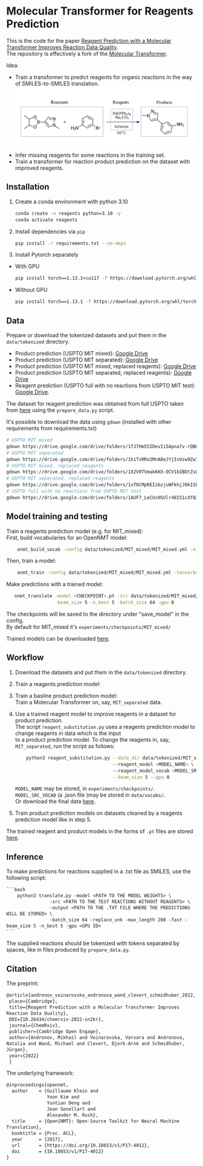 # Molecular Transformer for Reagents Prediction

This is the code for the
paper [Reagent Prediction with a Molecular Transformer Improves Reaction Data Quality](https://doi.org/10.1039/D2SC06798F).  
The repository is effectively a fork of the [Molecular Transformer](https://github.com/pschwllr/MolecularTransformer).

Idea:

* Train a transformer to predict reagents for organic reactions in the way of SMILES-to-SMILES translation.
  ![](reactants_vs_reagents.png "")
* Infer missing reagents for some reactions in the training set.
* Train a transformer for reaction product prediction on the dataset with improved reagents.


## Installation

1. Create a conda environment with python 3.10
   ```bash
   conda create -n reagents python=3.10 -y
   conda activate reagents
   ```
2. Install dependencies via `pip`
   ```bash
   pip install -r requirements.txt --no-deps
   ```
3. Install Pytorch separately

* With GPU

   ```bash
   pip install torch==1.13.1+cu117 -f https://download.pytorch.org/whl/torch_stable.html
   ```

* Without GPU

   ```bash
   pip install torch==1.13.1 -f https://download.pytorch.org/whl/torch_stable.html
   ```

## Data

Prepare or download the tokenized datasets and put them in the `data/tokenized` directory.
  * Product prediction (USPTO MIT mixed): [Google Drive](https://drive.google.com/drive/folders/1fJ7Hm55IDevIi5Apna7v-rQBQStTH7Yg)
  * Product prediction (USPTO MIT separated): [Google Drive](https://drive.google.com/drive/folders/1kiTsRRo2MnA8eJYjIvUsw9Zw1eMApVwG)
  * Product prediction (USPTO MIT mixed, replaced reagents): [Google Drive](https://drive.google.com/drive/folders/1X2V0TVmakKH3-OCV1bIBDtZsLhMUyRgo)
  * Product prediction (USPTO MIT separated, replaced reagents): [Google Drive](https://drive.google.com/drive/folders/1xT0CMpREIzbzjuWFkhjJ0k1Shs9ssZkH)  
  * Reagent prediction (USPTO full with no reactions from USPTO MIT test): [Google Drive](https://drive.google.com/drive/folders/1AUF7_LeCUcHSUlr48IS1cXfQ14_Y1Gxc).  

The dataset for reagent prediction was obtained from full USPTO taken from [here](https://ibm.ent.box.com/v/ReactionSeq2SeqDataset) using the `prepare_data.py` script.

It's possible to download the data using `gdown` (installed with other requirements from requirements.txt)
   ```bash
   # USPTO MIT mixed
   gdown https://drive.google.com/drive/folders/1fJ7Hm55IDevIi5Apna7v-rQBQStTH7Yg -O data/tokenized/MIT_mixed --folder
   # USPTO MIT separated
   gdown https://drive.google.com/drive/folders/1kiTsRRo2MnA8eJYjIvUsw9Zw1eMApVwG -O data/tokenized/MIT_separated --folder
   # USPTO MIT mixed, replaced reagents
   gdown https://drive.google.com/drive/folders/1X2V0TVmakKH3-OCV1bIBDtZsLhMUyRgo -O data/tokenized/MIT_mixed_new --folder
   # USPTO MIT separated, replaced reagents
   gdown https://drive.google.com/drive/folders/1xT0CMpREIzbzjuWFkhjJ0k1Shs9ssZkH -O data/tokenized/MIT_separated_new --folder
   # USPTO full with no reactions from USPTO MIT test
   gdown https://drive.google.com/drive/folders/1AUF7_LeCUcHSUlr48IS1cXfQ14_Y1Gxc -O data/tokenized/reagents_no_MIT_test --folder
   ```

## Model training and testing

Train a reagents prediction model (e.g. for MIT_mixed):  
   First, build vocabularies for an OpenNMT model:
   ```bash
       onmt_build_vocab -config data/tokenized/MIT_mixed/MIT_mixed.yml -n_sample -1
   ```

   Then, train a model:
   ```bash
       onmt_train -config data/tokenized/MIT_mixed/MIT_mixed.yml -tensorboard -tensorboard_log_dir runs/MIT_mixed -world_size 1 -gpu_ranks 0
   ```

   Make predictions with a trained model:
   ```bash
      onmt_translate -model <CHECKPOINT>.pt -src data/tokenized/MIT_mixed/src-test.txt -output data/tokenized/MIT_mixed/pred-val.txt \
                     -beam_size 5 -n_best 5 -batch_size 64 -gpu 0 
   ```
The checkpoints will be saved to the directory under "save_model" in the config.  
By default for MIT_mixed it's `experiments/checkpoints/MIT_mixed/`

Trained models can be downloaded [here](https://drive.google.com/drive/folders/1weP5wG_wzd9qb3RVnCz0JjyB-TJF-5yQ?usp=sharing).

## Workflow

1. Download the datasets and put them in the `data/tokenized` directory.

2. Train a reagents prediction model:

3. Train a basline product prediction model:  
   Train a Molecular Transformer on, say, `MIT_separated` data.

4. Use a trained reagent model to improve reagents in a dataset for product prediction.   
   The script `reagent_substitution.py` uses a reagents prediction model to change reagents in data which is the input  
   to a product prediction model. To change the reagents in, say, `MIT_separated`, run the script as follows:
   ```bash
       python3 reagent_substitution.py --data_dir data/tokenized/MIT_separated \ 
                                       --reagent_model <MODEL_NAME> \ 
                                       --reagent_model_vocab <MODEL_SRC_VOCAB> \
                                       --beam_size 5 --gpu 0
   ```
   `MODEL_NAME` may be stored, in `experiments/checkpoints/`.
   `MODEL_SRC_VOCAB` (a .json file )may be stored in `data/vocabs/`.  
   Or download the final
   data [here](https://drive.google.com/drive/folders/1Cr8AsAIYSGaXJuBnlVflBax3ZbEbq89s?usp=sharing).

7. Train product prediction models on datasets cleaned by a reagents prediction model like in step 5.

The trained reagent and product models in the forms of `.pt` files are
stored [here](https://drive.google.com/drive/folders/1weP5wG_wzd9qb3RVnCz0JjyB-TJF-5yQ).

## Inference

To make predictions for reactions supplied in a .txt file as SMILES, use the following script:

    ```bash
        python3 translate.py -model <PATH TO THE MODEL WEIGHTS> \
                    -src <PATH TO THE TEST REACTIONS WITHOUT REAGENTS> \
                    -output <PATH TO THE .TXT FILE WHERE THE PREDICTIONS WILL BE STORED> \
                    -batch_size 64 -replace_unk -max_length 200 -fast -beam_size 5 -n_best 5 -gpu <GPU ID>
    ```

The supplied reactions should be tokenized with tokens separated by spaces, like in files produced by `prepare_data.py`.

## Citation

The preprint:

```
@article{andronov_voinarovska_andronova_wand_clevert_schmidhuber_2022, 
 place={Cambridge}, 
 title={Reagent Prediction with a Molecular Transformer Improves Reaction Data Quality}, 
 DOI={10.26434/chemrxiv-2022-sn2kr}, 
 journal={ChemRxiv},
 publisher={Cambridge Open Engage}, 
 author={Andronov, Mikhail and Voinarovska, Varvara and Andronova, Natalia and Wand, Michael and Clevert, Djork-Arné and Schmidhuber, Jürgen}, 
 year={2022}
 } 
```

The underlying framework:

```
@inproceedings{opennmt,
  author    = {Guillaume Klein and
               Yoon Kim and
               Yuntian Deng and
               Jean Senellart and
               Alexander M. Rush},
  title     = {Open{NMT}: Open-Source Toolkit for Neural Machine Translation},
  booktitle = {Proc. ACL},
  year      = {2017},
  url       = {https://doi.org/10.18653/v1/P17-4012},
  doi       = {10.18653/v1/P17-4012}
}
```
